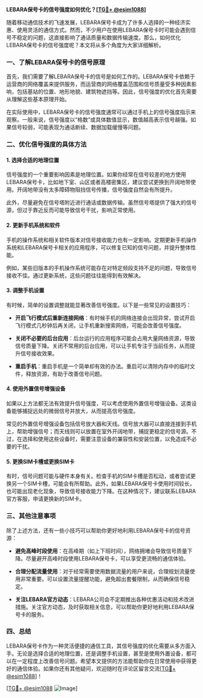 **LEBARA保号卡的信号强度如何优化？[[TG💪+ @esim1088](https://t.me/s/esim1088)]**

随着移动通信技术的飞速发展，LEBARA保号卡成为了许多人选择的一种经济实惠、使用灵活的通信方式。然而，不少用户在使用LEBARA保号卡时可能会遇到信号不稳定的问题，这直接影响了通话质量和数据传输速度。那么，如何优化LEBARA保号卡的信号强度呢？本文将从多个角度为大家详细解析。

### 一、了解LEBARA保号卡的信号原理

首先，我们需要了解LEBARA保号卡的信号是如何工作的。LEBARA保号卡依赖于运营商的网络覆盖来提供服务，而运营商的网络覆盖范围和信号质量受多种因素影响，包括基站的位置、地形地貌、建筑物遮挡等。因此，信号强度的优化首先需要从理解这些基本原理开始。

在实际使用中，LEBARA保号卡的信号强度通常可以通过手机上的信号强度指示来观察。一般来说，信号强度以“格数”或具体数值显示，数值越高表示信号越强。如果信号较弱，可能表现为通话断续、数据加载缓慢等问题。

### 二、优化信号强度的具体方法

#### 1. 选择合适的地理位置

信号强度的一个重要影响因素是地理位置。如果你经常在信号较差的地方使用LEBARA保号卡，比如地下室、山区或者高楼密集区，建议尝试更换到开阔地带使用。开阔地带没有太多障碍物阻挡信号传播，信号强度自然会有所提升。

此外，尽量避免在信号塔附近进行通话或数据传输。虽然信号塔提供了强大的信号源，但过于靠近反而可能导致信号干扰，影响正常使用。

#### 2. 更新手机系统和软件

手机的操作系统和相关软件版本对信号接收能力也有一定影响。定期更新手机操作系统和LEBARA保号卡相关的应用程序，可以修复已知的信号问题，并提升整体性能。

例如，某些旧版本的手机操作系统可能存在对特定频段支持不足的问题，导致信号接收不佳。通过更新系统，这些问题往往能得到有效解决。

#### 3. 调整手机设置

有时候，简单的设置调整就能显著改善信号强度。以下是一些常见的设置技巧：

- **开启飞行模式后重新连接网络**：有时候手机的网络连接会出现异常，尝试开启飞行模式几秒钟后再关闭，让手机重新搜索网络，可能会改善信号强度。
  
- **关闭不必要的后台应用**：后台运行的应用程序可能会占用大量网络资源，导致信号质量下降。关闭不常用的后台应用，可以让手机专注于当前任务，从而提升信号接收效果。

- **重启手机**：重启手机是一个简单却有效的办法。重启可以清除内存中的临时文件，释放资源，有助于改善信号问题。

#### 4. 使用外置信号增强设备

如果以上方法都无法有效提升信号强度，可以考虑使用外置信号增强设备。这类设备能够捕捉远处的微弱信号并放大，从而提高信号强度。

常见的外置信号增强设备包括信号放大器和天线。信号放大器可以直接连接到手机上，帮助增强信号；而天线则可以放置在室外开阔地带，捕捉更稳定的信号源。不过，在选择和使用这些设备时，需要注意设备的兼容性和安装位置，以免造成不必要的干扰。

#### 5. 更换SIM卡槽或更换SIM卡

有时，信号问题可能与硬件本身有关。检查手机的SIM卡槽是否松动，或者尝试更换另一个SIM卡槽，可能会有所帮助。此外，如果LEBARA保号卡使用时间较长，也可能出现老化现象，导致信号接收能力下降。在这种情况下，建议联系LEBARA官方客服，申请更换新的SIM卡。

### 三、其他注意事项

除了上述方法，还有一些小技巧可以帮助你更好地利用LEBARA保号卡的信号资源：

- **避免高峰时段使用**：在高峰期（如上下班时间），网络拥堵会导致信号质量下降。尽量避开高峰时段使用LEBARA保号卡，可以享受更流畅的通信体验。

- **合理分配流量使用**：对于经常需要使用数据流量的用户来说，合理规划流量使用非常重要。可以设置流量提醒功能，避免超出套餐限制，从而确保信号稳定。

- **关注LEBARA官方动态**：LEBARA公司会不定期推出各种优惠活动和技术改进措施。关注官方动态，及时获取相关信息，可以帮助你更好地利用LEBARA保号卡的服务。

### 四、总结

LEBARA保号卡作为一种灵活便捷的通信工具，其信号强度的优化需要从多方面入手。无论是选择合适的地理位置，还是调整手机设置，甚至是使用外置设备，都可以在一定程度上改善信号问题。希望本文提供的方法能帮助你在日常使用中获得更好的通信体验。如果你还有其他疑问，欢迎随时在评论区留言交流[[TG💪+ @esim1088](https://t.me/s/esim1088)]！

[[TG💪+ @esim1088](https://t.me/s/esim1088) ![Image](https://i.postimg.cc/4NQfJmqS/Snipaste-2025-05-13-00-14-12.png)]